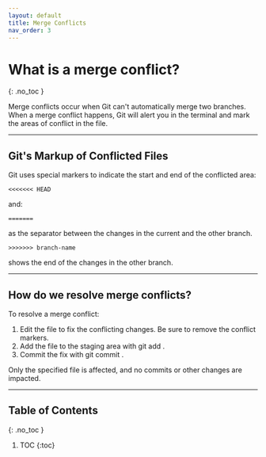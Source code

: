 ```yaml
---
layout: default
title: Merge Conflicts
nav_order: 3
---
```


<!-- prettier-ignore-start -->
# What is a merge conflict?
{: .no_toc }

Merge conflicts occur when Git can't automatically merge two branches.
When a merge conflict happens, Git will alert you in the terminal and mark the areas of
conflict in the file.

---

## Git's Markup of Conflicted Files
Git uses special markers to indicate the start and end of the conflicted area:

```plaintext
<<<<<<< HEAD
```

and: 

```plaintext
======= 
```

as the separator between the changes in the current and the other branch.

```plaintext
>>>>>>> branch-name
```

shows the end of the changes in the other branch.

---

## How do we resolve merge conflicts?
To resolve a merge conflict:
1. Edit the file to fix the conflicting changes. Be sure to remove the conflict markers.
2. Add the file to the staging area with git add .
3. Commit the fix with git commit .

Only the specified file is affected, and no commits or other changes are impacted.

---

## Table of Contents
{: .no_toc }

1. TOC
{:toc}

<!-- prettier-ignore-end -->